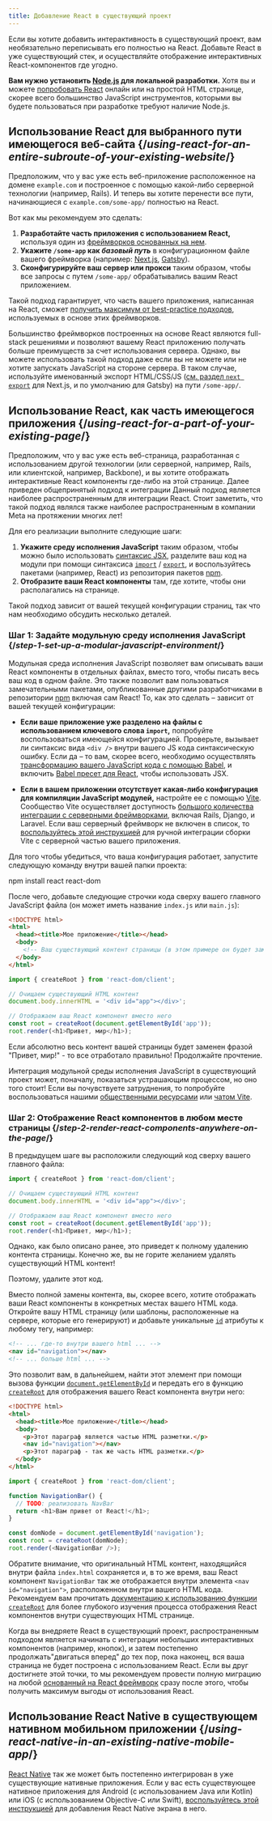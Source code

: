 ```yaml
---
title: Добавление React в существующий проект
---
```


<Intro>

Если вы хотите добавить интерактивность в существующий проект, вам необязательно переписывать его полностью на React. Добавьте React в уже существующий стек, и осуществляйте отображение интерактивных React-компонентов где угодно.

</Intro>

<Note>

**Вам нужно установить [Node.js](https://nodejs.org/en/) для локальной разработки.** Хотя вы и можете [попробовать React](/learn/installation#try-react) онлайн или на простой HTML странице, скорее всего большинство JavaScript инструментов, которыми вы будете пользоваться при разработке требуют наличие Node.js.

</Note>

## Использование React для выбранного пути имеющегося веб-сайта {/*using-react-for-an-entire-subroute-of-your-existing-website*/}

Предположим, что у вас уже есть веб-приложение расположенное на домене `example.com` и построенное с помощью какой-либо серверной технологии (например, Rails). И теперь вы хотите перенести все пути, начинающиеся с `example.com/some-app/` полностью на React.

Вот как мы рекомендуем это сделать:

1. **Разработайте часть приложения с использованием React,** используя один из [фреймворков основанных на нем](/learn/start-a-new-react-project).
2. **Укажите `/some-app` как *базовый путь*** в конфигурационном файле вашего фреймворка (например: [Next.js](https://nextjs.org/docs/api-reference/next.config.js/basepath), [Gatsby](https://www.gatsbyjs.com/docs/how-to/previews-deploys-hosting/path-prefix/)).
3. **Сконфигурируйте ваш сервер или прокси** таким образом, чтобы все запросы с путем `/some-app/` обрабатывались вашим React приложением.

Такой подход гарантирует, что часть вашего приложения, написанная на React, сможет [получить максимум от best-practice подходов](/learn/start-a-new-react-project#can-i-use-react-without-a-framework), используемых в основе этих фреймворков.

Большинство фреймворков построенных на основе React являются full-stack решениями и позволяют вашему React приложению получать больше преимуществ за счет использования сервера. Однако, вы можете использовать такой подход даже если вы не можете или не хотите запускать JavaScript на стороне сервера. В таком случае, используйте именованный экспорт HTML/CSS/JS ([см. раздел `next export`](https://nextjs.org/docs/advanced-features/static-html-export) для Next.js, и по умолчанию для Gatsby) на пути `/some-app/`.

## Использование React, как часть имеющегося приложения {/*using-react-for-a-part-of-your-existing-page*/}

Предположим, что у вас уже есть веб-страница, разработанная с использованием другой технологии (или серверной, например, Rails, или клиентской, например, Backbone), и вы хотите отображать интерактивные React компоненты где-либо на этой странице. Далее приведен общепринятый подход к интеграции Данный подход является наиболее распространенным для интеграции React. Стоит заметить, что такой подход являлся также наиболее распространенным в компании Meta на протяжении многих лет!

Для его реализации выполните следующие шаги:

1. **Укажите среду исполнения JavaScript** таким образом, чтобы можно было использовать [синтаксис JSX](/learn/writing-markup-with-jsx), разделите ваш код на модули при помощи синтаксиса [`import`](https://developer.mozilla.org/en-US/docs/Web/JavaScript/Reference/Statements/import) / [`export`](https://developer.mozilla.org/en-US/docs/Web/JavaScript/Reference/Statements/export), и воспользуйтесь пакетами (например, React) из репозитория пакетов [npm](https://www.npmjs.com/).
2. **Отобразите ваши React компоненты** там, где хотите, чтобы они располагались на странице.

Такой подход зависит от вашей текущей конфигурации страниц, так что нам необходимо обсудить несколько деталей.

### Шаг 1: Задайте модульную среду исполнения JavaScript {/*step-1-set-up-a-modular-javascript-environment*/}

Модульная среда исполнения JavaScript позволяет вам описывать ваши React компоненты в отдельных файлах, вместо того, чтобы писать весь ваш код в одном файле. Это также позволит вам пользоваться замечательными пакетами, опубликованные другими разработчиками в репозитории [npm](https://www.npmjs.com/) включая сам React! То, как это сделать – зависит от вашей текущей конфигурации:

* **Если ваше приложение уже разделено на файлы с использованием ключевого слова `import`,** попробуйте воспользоваться имеющейся конфигурацией. Проверьте, вызывает ли синтаксис вида `<div />` внутри вашего JS кода синтаксическую ошибку. Если да – то вам, скорее всего, необходимо осуществлять [трансформацию вашего JavaScript кода с помощью Babel](https://babeljs.io/setup), и включить [Babel пресет для React](https://babeljs.io/docs/babel-preset-react), чтобы использовать JSX.

* **Если в вашем приложении отсутствует какая-либо конфигурация для компиляции JavaScript модулей,** настройте ее с помощью [Vite](https://vitejs.dev/). Сообщество Vite осуществляет доступность [большого количества интеграции с серверными фреймворками](https://github.com/vitejs/awesome-vite#integrations-with-backends), включая Rails, Django, и Laravel. Если ваш серверный фреймворк не включен в список, то [воспользуйтесь этой инструкцией](https://vitejs.dev/guide/backend-integration.html) для ручной интеграции сборки Vite с серверной частью вашего приложения.

Для того чтобы убедиться, что ваша конфигурация работает, запустите следующую команду внутри вашей папки проекта:

<TerminalBlock>
npm install react react-dom
</TerminalBlock>

После чего, добавьте следующие строчки кода сверху вашего главного JavaScript файла (он может иметь название `index.js` или `main.js`):

<Sandpack>

```html index.html hidden
<!DOCTYPE html>
<html>
  <head><title>Мое приложение</title></head>
  <body>
    <!-- Ваш существующий контент страницы (в этом примере он будет заменен) -->
  </body>
</html>
```

```js src/index.js active
import { createRoot } from 'react-dom/client';

// Очищаем существующий HTML контент
document.body.innerHTML = '<div id="app"></div>';

// Отображаем ваш React компонент вместо него
const root = createRoot(document.getElementById('app'));
root.render(<h1>Привет, мир</h1>);
```

</Sandpack>

Если абсолютно весь контент вашей страницы будет заменен фразой "Привет, мир!" - то все отработало правильно! Продолжайте прочтение.

<Note>

Интеграция модульной среды исполнения JavaScript в существующий проект может, поначалу, показаться устрашающим процессом, но оно того стоит! Если вы почувствуете затруднения, то попробуйте воспользоваться нашими [общественными ресурсами](/community) или [чатом Vite](https://chat.vitejs.dev/).

</Note>

### Шаг 2: Отображение React компонентов в любом месте страницы {/*step-2-render-react-components-anywhere-on-the-page*/}

В предыдущем шаге вы расположили следующий код сверху вашего главного файла:

```js
import { createRoot } from 'react-dom/client';

// Очищаем существующий HTML контент
document.body.innerHTML = '<div id="app"></div>';

// Отображаем ваш React компонент вместо него
const root = createRoot(document.getElementById('app'));
root.render(<h1>Привет, мир</h1>);
```

Однако, как было описано ранее, это приведет к полному удалению контента страницы. Конечно же, вы не горите желанием удалять существующий HTML контент!

Поэтому, удалите этот код.

Вместо полной замены контента, вы, скорее всего, хотите отображать ваши React компоненты в конкретных местах вашего HTML кода. Откройте вашу HTML страницу (или шаблоны, расположенные на сервере, которые его генерируют) и добавьте уникальные [`id`](https://developer.mozilla.org/en-US/docs/Web/HTML/Global_attributes/id) атрибуты к любому тегу, например:

```html
<!-- ... где-то внутри вашего html ... -->
<nav id="navigation"></nav>
<!-- ... больше html ... -->
```

Это позволит вам, в дальнейшем, найти этот элемент при помощи вызова функции [`document.getElementById`](https://developer.mozilla.org/en-US/docs/Web/API/Document/getElementById) и передать его в функцию [`createRoot`](/reference/react-dom/client/createRoot) для отображения вашего React компонента внутри него:

<Sandpack>

```html index.html
<!DOCTYPE html>
<html>
  <head><title>Мое приложение</title></head>
  <body>
    <p>Этот параграф является частью HTML разметки.</p>
    <nav id="navigation"></nav>
    <p>Этот параграф - так же часть HTML разметки.</p>
  </body>
</html>
```

```js src/index.js active
import { createRoot } from 'react-dom/client';

function NavigationBar() {
  // TODO: реализовать NavBar
  return <h1>Вам привет от React!</h1>;
}

const domNode = document.getElementById('navigation');
const root = createRoot(domNode);
root.render(<NavigationBar />);
```

</Sandpack>

Обратите внимание, что оригинальный HTML контент, находящийся внутри файла `index.html` сохраняется и, в то же время, ваш React компонент `NavigationBar` так же отображается внутри элемента `<nav id="navigation">`, расположенном внутри вашего HTML кода. Рекомендуем вам прочитать [документацию к использованию функции `createRoot`](/reference/react-dom/client/createRoot#rendering-a-page-partially-built-with-react) для более глубокого изучения процесса отображения React компонентов внутри существующих HTML странице.

Когда вы внедряете React в существующий проект, распространенным подходом является начинать с интеграции небольших интерактивных компонентов (например, кнопок), и затем постепенно продолжать"двигаться вперед" до тех пор, пока наконец, вся ваша страница не будет построена с использованием React. Если вы друг достигнете этой точки, то мы рекомендуем провести полную миграцию на любой [основанный на React фреймворк](/learn/start-a-new-react-project) сразу после этого, чтобы получить максимум выгоды от использования React.

## Использование React Native в существующем нативном мобильном приложении {/*using-react-native-in-an-existing-native-mobile-app*/}

[React Native](https://reactnative.dev/) так же может быть постепенно интегрирован в уже существующие нативные приложения. Если у вас есть существующее нативное приложения для Android (с использованием Java или Kotlin) или iOS (с использованием Objective-C или Swift), [воспользуйтесь этой инструкцией](https://reactnative.dev/docs/integration-with-existing-apps) для добавления React Native экрана в него.
